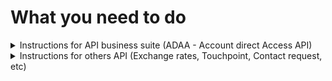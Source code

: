 # What you need to do

<details><summary> Instructions for API business suite (ADAA - Account direct Access API)</summary>

### 1. Login in the new API portal

- Login to portal <https://developers.kb.cz> - You can use username and password from the old API Portal

### 2. New Client registration (Software statements) v2

- Rename the header x-api-key to apiKey
- Generate new apiKey and put your app
- Mandatory section contacts.email
- New url: <https://client-registration.api-gateway.kb.cz/v2>
- v1 will be operational until 31.1.2024

### 3. Registration OAuth2 client

- New url: <https://api-gateway.kb.cz/client-registration-ui/v1/saml/>

### 4. New OAuth2 v2

- Mandatory and rename the header x-api-key to apiKey
- Generate new apiKey and put your app
- New url: <https://api-gateway.kb.cz/oauth2/v2>
- v1 will be operational until 31.1.2024

### 5. Account direct access v1

- Rename the header x-api-key to apiKey
- Generate new apiKey and put your app
- New url: <https://api-gateway.kb.cz/adaa/v1>
- Terminate the endpoint /account-ids → replaced by /accounts
  - the endpoint /account-ids will be operational until 31.1.2024

</details>

<details><summary> Instructions for others API (Exchange rates, Touchpoint, Contact request, etc)</summary>

### 1. Login in the new API portal

- Login to portal <https://developers.kb.cz> - You can use username and password from the old API Portal

### 2. Open API and create apiKey

- Rename the header x-api-key to apiKey
- Generate new apiKey and put your app
- Copy new url

![atm](./img/atm-detail.min.png)
</details>
